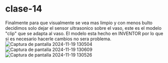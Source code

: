 # clase-14
Finalmente para que visualmente se vea mas limpio y con menos bulto decidimos solo dejar el sensor ultrasonico sobre el vaso, este es el modelo "clip" que se adapta al vaso. El modelo esta hecho en INVENTOR por lo que si es necesario hacerle cambios no sera problema.
![Captura de pantalla 2024-11-19 130504](https://github.com/user-attachments/assets/eba98b18-8f51-4ba0-b2b4-128184f89b99)
![Captura de pantalla 2024-11-19 130609](https://github.com/user-attachments/assets/25e58b66-68b2-4735-925d-8229db0cdaca)
![Captura de pantalla 2024-11-19 130526](https://github.com/user-attachments/assets/61e82dc7-d275-458d-879e-c4b5d4009c6d)
